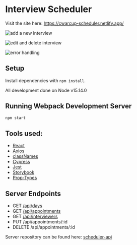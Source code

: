 # Interview Scheduler

Visit the site here: https://cwarcup-scheduler.netlify.app/

![add a new interview](https://media1.giphy.com/media/sbHxhcKB5u0dOShr8d/giphy.gif?cid=790b761130ae393294c4930341ec615271dfe457fa55c5eb&rid=giphy.gif&ct=g)

![edit and delete interview](https://media4.giphy.com/media/SoWhvnUSodl33Enzab/giphy.gif?cid=790b761153836182d06dcec74af6c3a273e4e511becd1cf2&rid=giphy.gif&ct=g)

![error handling](https://media3.giphy.com/media/J0HeTRmhwTV0MG8zHz/giphy.gif?cid=790b761107fd10605e71eac984bbabd421cd31cf950ade61&rid=giphy.gif&ct=g)


## Setup

Install dependencies with `npm install`.

All development done on Node v15.14.0

## Running Webpack Development Server

```sh
npm start
```

## Tools used:
- [React](https://reactjs.org/)
- [Axios](https://axios-http.com/docs/intro)
- [classNames](https://github.com/JedWatson/classnames#usage)
- [Cypress](https://www.cypress.io/)
- [Jest](https://jestjs.io/)
- [Storybook](https://storybook.js.org/)
- [Prop-Types](https://reactjs.org/docs/typechecking-with-proptypes.html)

## Server Endpoints

- GET [/api/days](https://lhl-scheduler-server.herokuapp.com/api/days/)
- GET [/api/appointments](https://lhl-scheduler-server.herokuapp.com/api/appointments/)
- GET [/api/interviewers](https://lhl-scheduler-server.herokuapp.com/api/interviewers/)
- PUT /api/appointments/:id
- DELETE /api/appointments/:id

Server repository can be found here: [scheduler-api](https://github.com/Cwarcup/scheduler-api)